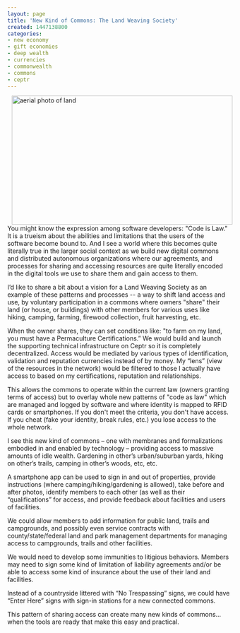 ```yaml
---
layout: page
title: 'New Kind of Commons: The Land Weaving Society'
created: 1447138800
categories:
- new economy
- gift economies
- deep wealth
- currencies
- commonwealth
- commons
- ceptr
---
```

<p><img alt="aerial photo of land" src="/sites/artbrock.com/files/images/woodlands_trace_weaving.jpg" style="width: 500px; height: 292px; margin-left: 10px; margin-right: 10px; float: left;">You might know the expression among software developers: "Code is Law." It is a trueism about the abilities and limitations that the users of the software become bound to. And I see a world where this becomes quite literally true in the larger social context as we build new digital commons and distributed autonomous organizations where our agreements, and processes for sharing and accessing resources are quite literally encoded in the digital tools we use to share them and gain access to them.</p><p>I’d like to share a bit about a vision for a Land Weaving Society as an example of these patterns and processes -- a way to shift land access and use, by voluntary participation in a commons where owners "share" their land (or house, or buildings) with other members for various uses like hiking, camping, farming, firewood collection, fruit harvesting, etc.</p><p><!--break--></p><p>When the owner shares, they can set conditions like: "to farm on my land, you must have a Permaculture Certifications.” We would build and launch the supporting technical infrastructure on Ceptr so it is completely decentralized. Access would be mediated by various types of identification, validation and reputation currencies instead of by money. My “lens” (view of the resources in the network) would be filtered to those I actually have access to based on my certifications, reputation and relationships.</p><p>This allows the commons to operate within the current law (owners granting terms of access) but to overlay whole new patterns of "code as law" which are managed and logged by software and where identity is mapped to RFID cards or smartphones. If you don't meet the criteria, you don't have access. If you cheat (fake your identity, break rules, etc.) you lose access to the whole network.</p><p>I see this new kind of commons – one with membranes and formalizations embodied in and enabled by technology – providing access to massive amounts of idle wealth. Gardening in other’s urban/suburban yards, hiking on other’s trails, camping in other’s woods, etc, etc.</p><p>A smartphone app can be used to sign in and out of properties, provide instructions (where camping/hiking/gardening is allowed), take before and after photos, identify members to each other (as well as their “qualifications” for access, and provide feedback about facilities and users of facilities.</p><p>We could allow members to add information for public land, trails and campgrounds, and possibly even service contracts with county/state/federal land and park management departments for managing access to campgrounds, trails and other facilities.</p><p>We would need to develop some immunities to litigious behaviors. Members may need to sign some kind of limitation of liability agreements and/or be able to access some kind of insurance about the use of their land and facilities.</p><p>Instead of a countryside littered with “No Trespassing” signs, we could have “Enter Here” signs with sign-in stations for a new connected commons.</p><p>This pattern of sharing access can create many new kinds of commons… when the tools are ready that make this easy and practical.</p>
